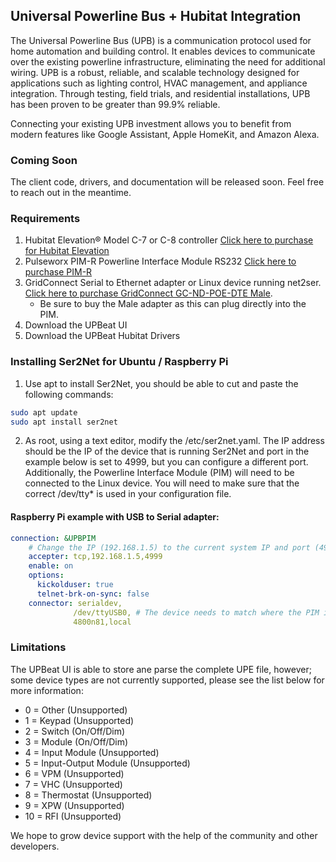 ## Universal Powerline Bus + Hubitat Integration

The Universal Powerline Bus (UPB) is a communication protocol used for home automation and building control. It enables devices to communicate over the existing powerline infrastructure, eliminating the need for additional wiring. UPB is a robust, reliable, and scalable technology designed for applications such as lighting control, HVAC management, and appliance integration. Through testing, field trials, and residential installations, UPB has been proven to be greater than 99.9% reliable.

Connecting your existing UPB investment allows you to benefit from modern features like Google Assistant, Apple HomeKit, and Amazon Alexa.

### Coming Soon

The client code, drivers, and documentation will be released soon. Feel free to reach out in the meantime. 

### Requirements

1. Hubitat Elevation® Model C-7 or C-8 controller [Click here to purchase for Hubitat Elevation](https://hubitat.com)
2. Pulseworx PIM-R Powerline Interface Module RS232 [Click here to purchase PIM-R](https://pcswebstore.com/products/pulseworx-powerline-interface-module-rs232)
3. GridConnect Serial to Ethernet adapter or Linux device running net2ser. [Click here to purchase GridConnect GC-ND-POE-DTE Male](https://www.gridconnect.com/products/netdirect-serial-to-power-over-ethernet-poe-cable).
   - Be sure to buy the Male adapter as this can plug directly into the PIM.
5. Download the UPBeat UI
6. Download the UPBeat Hubitat Drivers
   
### Installing Ser2Net for Ubuntu / Raspberry Pi

1. Use apt to install Ser2Net, you should be able to cut and paste the following commands:

```bash
sudo apt update
sudo apt install ser2net
```


2. As root, using a text editor, modify the /etc/ser2net.yaml.
   The IP address should be the IP of the device that is running Ser2Net and port in the example below is set to 4999, but you can configure a different port. Additionally, the Powerline Interface Module (PIM) will need to be connected to the Linux device. You will need to make sure that the correct /dev/tty* is used in your configuration file. 

#### Raspberry Pi example with USB to Serial adapter:
```yaml
connection: &UPBPIM
    # Change the IP (192.168.1.5) to the current system IP and port (4999) can remain the same or be changed
    accepter: tcp,192.168.1.5,4999 
    enable: on
    options:
      kickolduser: true
      telnet-brk-on-sync: false
    connector: serialdev,
              /dev/ttyUSB0, # The device needs to match where the PIM is attached. 
              4800n81,local
```

### Limitations

The UPBeat UI is able to store ane parse the complete UPE file, however; some device types are not currently supported, please see the list below for more information: 

- 0 = Other (Unsupported)
- 1 = Keypad (Unsupported)
- 2 = Switch (On/Off/Dim)
- 3 = Module (On/Off/Dim)
- 4 = Input Module (Unsupported)
- 5 = Input-Output Module (Unsupported)
- 6 = VPM (Unsupported)
- 7 = VHC (Unsupported)
- 8 = Thermostat (Unsupported)
- 9 = XPW (Unsupported)
- 10 = RFI (Unsupported)

We hope to grow device support with the help of the community and other developers. 
